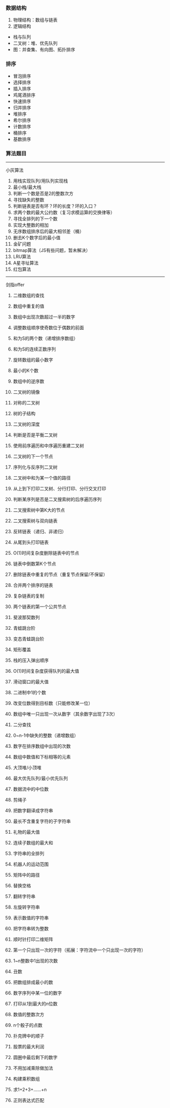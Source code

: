 ### 数据结构
1. 物理结构：数组与链表
2. 逻辑结构
- 栈与队列
- 二叉树：堆、优先队列
- 图：并查集、有向图、拓扑排序

### 排序
- 冒泡排序
- 选择排序
- 插入排序
- 鸡尾酒排序
- 快速排序
- 归并排序
- 堆排序
- 希尔排序
- 计数排序
- 桶排序
- 基数排序

### 算法题目
---
小灰算法
1. 用栈实现队列/用队列实现栈
2. 最小栈/最大栈
3. 判断一个数是否是2的整数次方
4. 寻找缺失的整数
5. 判断链表是否有环？环的长度？环的入口？
6. 求两个数的最大公约数（复习求模运算的交换律等）
7. 寻找全排列的下一个数
8. 实现大整数的相加
9. 无序数组排序后的最大相邻差（桶）
10. 删去K个数字后的最小值
11. 金矿问题
12. bitmap算法（JS有些问题，暂未解决）
13. LRU算法
14. A星寻址算法
15. 红包算法
---
剑指offer
1. 二维数组的查找
2. 数组中重复的值
3. 数组中出现次数超过一半的数字
4. 调整数组顺序使奇数位于偶数的前面
5. 和为S的两个数（递增排序数组）
6. 和为S的连续正数序列
7. 旋转数组的最小数字
8. 最小的K个数
9. 数组中的逆序数

10. 二叉树的镜像
11. 对称的二叉树
13. 树的子结构
14. 二叉树的深度
15. 判断是否是平衡二叉树
16. 使用前序遍历和中序遍历重建二叉树
17. 二叉树的下一个节点
18. 序列化与反序列二叉树
19. 二叉树中和为某一个值的路径
20. 从上到下打印二叉树、分行打印、分行交叉打印
21. 判断某序列是否是二叉搜索树的后序遍历序列
22. 二叉搜索树中第K大的节点
23. 二叉搜索树与双向链表

24. 反转链表（递归、非递归）
25. 从尾到头打印链表
26. O(1)时间复杂度删除链表中的节点
27. 链表中倒数第K个节点
28. 删除链表中重复的节点（重复节点保留/不保留）
29. 合并两个排序的链表
30. 复杂链表的复制
31. 两个链表的第一个公共节点

32. 斐波那契数列
33. 青蛙跳台阶
34. 变态青蛙跳台阶
35. 矩形覆盖

36. 栈的压入弹出顺序
37. O(1)时间复杂度获得队列的最大值
38. 滑动窗口的最大值

39. 二进制中1的个数
40. 改变位数得到目标数（只能修改某一位）
41. 数组中唯一只出现一次从数字（其余数字出现了3次）

42. 二分查找
43. 0~n-1中缺失的整数（递增数组）
44. 数字在排序数组中出现的次数
45. 数组中数值和下标相等的元素

46. 大顶堆/小顶堆
47. 最大优先队列/最小优先队列
48. 数据流中的中位数

49. 剪绳子
50. 把数字翻译成字符串
51. 最长不含重复字符的子字符串
52. 礼物的最大值
53. 连续子数组的最大和

54. 字符串的全排列
55. 机器人的运动范围
56. 矩阵中的路径

57. 替换空格
58. 翻转字符串
59. 左旋转字符串
60. 表示数值的字符串
61. 把字符串转为整数

62. 顺时针打印二维矩阵
63. 第一个只出现一次的字符（拓展：字符流中一个只出现一次的字符）

64. 1~n整数中1出现的次数
65. 丑数
66. 把数组排成最小的数
67. 数字序列中某一位的数字

68. 打印从1到最大的n位数
69. 数值的整数次方

70. n个骰子的点数
71. 扑克牌中的顺子
72. 股票的最大利润
74. 圆圈中最后剩下的数字

75. 不用加减乘除做加法
76. 构建乘积数组
77. 求1+2+3+……+n

78. 正则表达式匹配